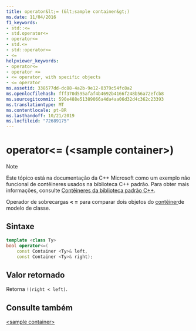 ```yaml
---
title: operator&lt;= (&lt;sample container&gt;)
ms.date: 11/04/2016
f1_keywords:
- std::<=
- std.operator<=
- operator<=
- std.<=
- std::operator<=
- <=
helpviewer_keywords:
- operator<=
- operator <=
- <= operator, with specific objects
- <= operator
ms.assetid: 338577dd-dc88-4a2b-9e12-0379c54fc8a2
ms.openlocfilehash: fff370d595afaf4b4692b4166f248b56a72efcb8
ms.sourcegitcommit: 590e488e51389066a4da4aa06d32d4c362c23393
ms.translationtype: MT
ms.contentlocale: pt-BR
ms.lasthandoff: 10/21/2019
ms.locfileid: "72689175"
---
```

# <a name="operatorlt-ltsample-containergt"></a>operator&lt;= (&lt;sample container&gt;)

> [!NOTE]
> Este tópico está na documentação da C++ Microsoft como um exemplo não funcional de contêineres usados na biblioteca C++ padrão. Para obter mais informações, consulte [Contêineres da biblioteca padrão C++](../standard-library/stl-containers.md).

Operador de sobrecargas **< =** para comparar dois objetos do [contêiner](../standard-library/sample-container-class.md)de modelo de classe.

## <a name="syntax"></a>Sintaxe

```cpp
template <class Ty>
bool operator<=(
    const Container <Ty>& left,
    const Container <Ty>& right);
```

## <a name="return-value"></a>Valor retornado

Retorna `!(right < left)`.

## <a name="see-also"></a>Consulte também

[\<sample container>](../standard-library/sample-container.md)
